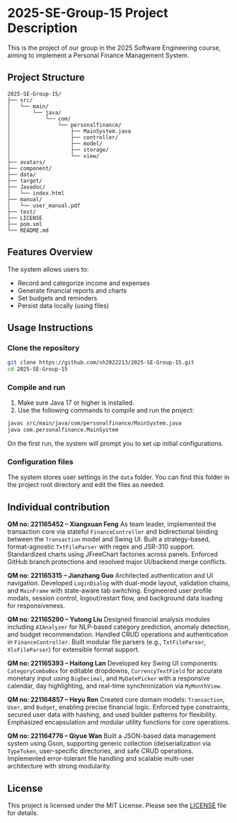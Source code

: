 # 2025-SE-Group-15 Project Description

This is the project of our group in the 2025 Software Engineering course, aiming to implement a Personal Finance Management System. 

## Project Structure

```
2025-SE-Group-15/
├── src/
│   └── main/
│       └── java/
│           └── com/
│               └── personalfinance/
│                   ├── MainSystem.java
│                   ├── controller/
│                   ├── model/
│                   ├── storage/
│                   └── view/
├── avatars/
├── component/
├── data/
├── target/            
├── Javadoc/                        
│   └── index.html      
├── manual/                     
│   └── user_manual.pdf    
├── test/       
├── LICENSE
├── pom.xml   
└── README.md
```

## Features Overview

The system allows users to:

* Record and categorize income and expenses
* Generate financial reports and charts
* Set budgets and reminders
* Persist data locally (using files)

## Usage Instructions

### Clone the repository

```bash
git clone https://github.com/sh2022213/2025-SE-Group-15.git
cd 2025-SE-Group-15
```

### Compile and run

1. Make sure Java 17 or higher is installed.
2. Use the following commands to compile and run the project:

```bash
javac src/main/java/com/personalfinance/MainSystem.java
java com.personalfinance.MainSystem
```

On the first run, the system will prompt you to set up initial configurations.

### Configuration files

The system stores user settings in the `data` folder. You can find this folder in the project root directory and edit the files as needed.

## Individual contribution

**QM no: 221165452 – Xiangxuan Feng**
 As team leader, implemented the transaction core via stateful `FinanceController` and bidirectional binding between the `Transaction` model and Swing UI. Built a strategy-based, format-agnostic `TxtFileParser` with regex and JSR-310 support. Standardized charts using JFreeChart factories across panels. Enforced GitHub branch protections and resolved major UI/backend merge conflicts.


**QM no: 221165315 – Jianzhang Guo**
 Architected authentication and UI navigation. Developed `LoginDialog` with dual-mode layout, validation chains, and `MainFrame` with state-aware tab switching. Engineered user profile modals, session control, logout/restart flow, and background data loading for responsiveness.


**QM no: 221165290 – Yutong Liu**
 Designed financial analysis modules including `AIAnalyzer` for NLP-based category prediction, anomaly detection, and budget recommendation. Handled CRUD operations and authentication in `FinanceController`. Built modular file parsers (e.g., `TxtFileParser`, `XlsFileParser`) for extensible format support.


**QM no: 221165393 – Haitong Lan**
 Developed key Swing UI components: `CategoryComboBox` for editable dropdowns, `CurrencyTextField` for accurate monetary input using `BigDecimal`, and `MyDatePicker` with a responsive calendar, day highlighting, and real-time synchronization via `MyMonthView`.


**QM no: 221164857 – Heyu Ren**
 Created core domain models: `Transaction`, `User`, and `Budget`, enabling precise financial logic. Enforced type constraints, secured user data with hashing, and used builder patterns for flexibility. Emphasized encapsulation and modular utility functions for core operations.


**QM no: 221164776 – Qiyue Wan**
 Built a JSON-based data management system using Gson, supporting generic collection (de)serialization via `TypeToken`, user-specific directories, and safe CRUD operations. Implemented error-tolerant file handling and scalable multi-user architecture with strong modularity.



## License

This project is licensed under the MIT License. Please see the [LICENSE](LICENSE) file for details.
